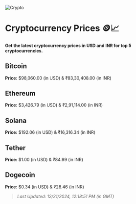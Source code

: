 
![Crypto](https://www.techguide.com.au/wp-content/uploads/2020/11/crypto3.jpeg)

# Cryptocurrency Prices 🪙📈

#### Get the latest cryptocurrency prices in USD and INR for top 5 cryptocurrencies.

## Bitcoin

**Price:** $98,060.00 (in USD) & ₹83,30,408.00 (in INR)

## Ethereum

**Price:** $3,426.79 (in USD) & ₹2,91,114.00 (in INR)

## Solana

**Price:** $192.06 (in USD) & ₹16,316.34 (in INR)

## Tether

**Price:** $1.00 (in USD) & ₹84.99 (in INR)

## Dogecoin

**Price:** $0.34 (in USD) & ₹28.46 (in INR)

> _Last Updated: 12/21/2024, 12:18:51 PM (in GMT)_

